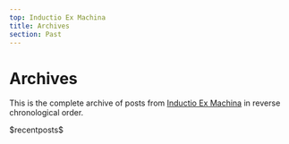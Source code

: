 ```yaml
---
top: Inductio Ex Machina
title: Archives
section: Past
---
```


# Archives

This is the complete archive of posts from [Inductio Ex Machina](/iem) in 
reverse chronological order.

\$recentposts\$


